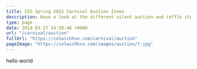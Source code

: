 ```yaml
---
title: CES Spring 2022 Carnival Auction Items
description: Have a look at the different silent auction and raffle items that will be available on Carnival Night.
type: page
date: 2014-03-27 14:59:46 +0000
url: "/carnival/auction"
fullUrl: "https://colwichhso.com/carnival/auction"
pageImage: "https://colwichhso.com/images/auction/7.jpg"
---
```

hello world